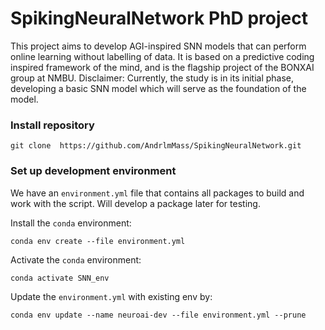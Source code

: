 # SpikingNeuralNetwork PhD project
This project aims to develop AGI-inspired SNN models that can perform online learning without labelling of data. It is based on a predictive coding inspired framework of the mind, and is the flagship project of the BONXAI group at NMBU.
Disclaimer: 
Currently, the study is in its initial phase, developing a basic SNN model which will serve as the foundation of the model. 

### Install repository

    git clone  https://github.com/AndrlmMass/SpikingNeuralNetwork.git

### Set up development environment

We have an `environment.yml` file that contains all packages to build and work with the script. Will develop a package later for testing.

Install the `conda` environment:

    conda env create --file environment.yml

Activate the `conda` environment:

    conda activate SNN_env

Update the `environment.yml` with existing env by:

    conda env update --name neuroai-dev --file environment.yml --prune
